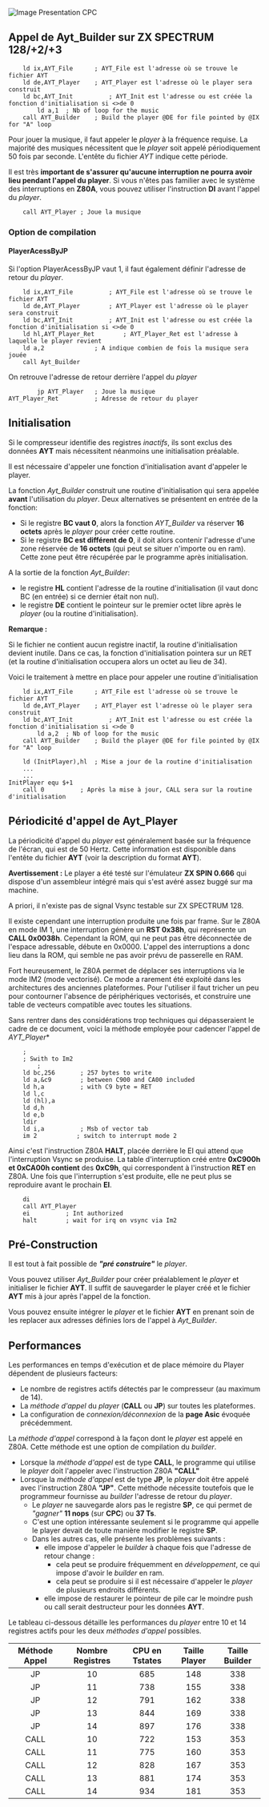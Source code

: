 ![Image Presentation CPC](../../images/ZXPRES.jpg)

## Appel de Ayt_Builder sur ZX SPECTRUM 128/+2/+3

		ld ix,AYT_File		; AYT_File est l'adresse où se trouve le fichier AYT
		ld de,AYT_Player	; AYT_Player est l'adresse où le player sera construit
		ld bc,AYT_Init			; AYT_Init est l'adresse ou est créée la fonction d'initialisation si <>de 0
            ld a,1	; Nb of loop for the music
		call AYT_Builder	; Build the player @DE for file pointed by @IX for "A" loop

Pour jouer la musique, il faut appeler le *player* à la fréquence requise. 
La majorité des musiques nécessitent que le *player* soit appelé périodiquement 50 fois par seconde.
L'entête du fichier *AYT* indique cette période. 

Il est très **important de s'assurer qu'aucune interruption ne pourra avoir lieu pendant l'appel du player**. Si vous n'êtes pas familier avec le système des interruptions en **Z80A**, vous pouvez utiliser l'instruction **DI** avant l'appel du *player*.

		call AYT_Player	; Joue la musique

### Option de compilation
#### PlayerAcessByJP

Si l'option PlayerAcessByJP vaut 1, il faut également définir l'adresse de retour du *player*.

		ld ix,AYT_File			; AYT_File est l'adresse où se trouve le fichier AYT
		ld de,AYT_Player		; AYT_Player est l'adresse où le player sera construit
		ld bc,AYT_Init			; AYT_Init est l'adresse ou est créée la fonction d'initialisation si <>de 0
		ld hl,AYT_Player_Ret		; AYT_Player_Ret est l'adresse à laquelle le player revient
		ld a,2				; A indique combien de fois la musique sera jouée
		call Ayt_Builder

On retrouve l'adresse de retour derrière l'appel du *player* 

			jp AYT_Player	; Joue la musique
	AYT_Player_Ret			; Adresse de retour du player

## Initialisation
Si le compresseur identifie des registres *inactifs*, ils sont exclus des données **AYT** mais nécessitent néanmoins une initialisation préalable.

Il est nécessaire d'appeler une fonction d'initialisation avant d'appeler le player.

La fonction *Ayt_Builder* construit une routine d'initialisation qui sera appelée **avant** l'utilisation du *player*.
Deux alternatives se présentent en entrée de la fonction:
- Si le registre **BC vaut 0**, alors la fonction *AYT_Builder* va réserver **16 octets** après le *player* pour créer cette routine.
- Si le registre **BC est différent de 0**, il doit alors contenir l'adresse d'une zone réservée de **16 octets** (qui peut se situer n'importe ou en ram). Cette zone peut être récupérée par le programme après initialisation.

A la sortie de la fonction *Ayt_Builder*:
- le registre **HL** contient l'adresse de la routine d'initialisation (il vaut donc BC (en entrée) si ce dernier était non nul).
- le registre **DE** contient le pointeur sur le premier octet libre après le *player* (ou la routine d'initialisation).

**Remarque :**

Si le fichier ne contient aucun registre inactif, la routine d'initialisation devient inutile.
Dans ce cas, la fonction d'initialisation pointera sur un RET (et la routine d'initialisation occupera alors un octet au lieu de 34).

Voici le traitement à mettre en place pour appeler une routine d'initialisation 

		ld ix,AYT_File		; AYT_File est l'adresse où se trouve le fichier AYT
		ld de,AYT_Player	; AYT_Player est l'adresse où le player sera construit
		ld bc,AYT_Init			; AYT_Init est l'adresse ou est créée la fonction d'initialisation si <>de 0
            ld a,2	; Nb of loop for the music
		call AYT_Builder	; Build the player @DE for file pointed by @IX for "A" loop

		ld (InitPlayer),hl	; Mise a jour de la routine d'initialisation
		...
		...
	InitPlayer equ $+1
		call 0			; Après la mise à jour, CALL sera sur la routine d'initialisation

## Périodicité d'appel de Ayt_Player
La périodicité d'appel du *player* est généralement basée sur la fréquence de l'écran, qui est de 50 Hertz. 
Cette information est disponible dans l'entête du fichier **AYT** (voir la description du format **AYT**).

**Avertissement :** Le player a été testé sur l'émulateur **ZX SPIN 0.666** qui dispose d'un assembleur intégré mais qui s'est avéré assez buggé sur ma machine.

A priori, il n'existe pas de signal Vsync testable sur ZX SPECTRUM 128.

Il existe cependant une interruption produite une fois par frame.
Sur le Z80A en mode IM 1, une interruption génère un **RST 0x38h**, qui représente un **CALL 0x0038h**.
Cependant la ROM, qui ne peut pas être déconnectée de l'espace adressable, débute en 0x0000.
L'appel des interruptions a donc lieu dans la ROM, qui semble ne pas avoir prévu de passerelle en RAM.

Fort heureusement, le Z80A permet de déplacer ses interruptions via le mode IM2 (mode vectorisé).
Ce mode a rarement été exploité dans les architectures des anciennes plateformes.
Pour l'utiliser il faut tricher un peu pour contourner l'absence de périphériques vectorisés, et construire une table de vecteurs compatible avec toutes les situations.

Sans rentrer dans des considérations trop techniques qui dépasseraient le cadre de ce document, voici la méthode employée pour cadencer l'appel de *AYT_Player**

		;
		; Swith to Im2
            ; 
		ld bc,256		; 257 bytes to write
		ld a,&c9		; between C900 and CA00 included
		ld h,a			; with C9 byte = RET
		ld l,c
		ld (hl),a
		ld d,h
		ld e,b
		ldir
		ld i,a			; Msb of vector tab
		im 2           ; switch to interrupt mode 2

Ainsi c'est l'instruction Z80A **HALT**, placée derrière le EI qui attend que l'interruption Vsync se produise.
La table d'interruption créé entre **0xC900h et 0xCA00h contient** des **0xC9h**, qui correspondent à l'instruction **RET** en Z80A.
Une fois que l'interruption s'est produite, elle ne peut plus se reproduire avant le prochain **EI**.

		di
		call AYT_Player
		ei			; Int authorized
		halt		; wait for irq on vsync via Im2

## Pré-Construction
Il est tout à fait possible de ***"pré construire"*** le *player*.

Vous pouvez utiliser *Ayt_Builder* pour créer préalablement le *player* et initialiser le fichier **AYT**.
Il suffit de sauvegarder le player créé et le fichier **AYT** mis à jour après l'appel de la fonction.

Vous pouvez ensuite intégrer le *player* et le fichier **AYT** en prenant soin de les replacer aux adresses définies lors de l'appel à *Ayt_Builder*.

## Performances

Les performances en temps d'exécution et de place mémoire du Player dépendent de plusieurs facteurs:
- Le nombre de registres actifs détectés par le compresseur (au maximum de 14).
- La *méthode d'appel* du *player* (**CALL** ou **JP**) sur toutes les plateformes.
- La configuration de *connexion/déconnexion* de la **page Asic** évoquée précédemment.

La *méthode d'appel* correspond à la façon dont le *player* est appelé en Z80A.
Cette méthode est une option de compilation du *builder*.
- Lorsque la *méthode d'appel* est de type **CALL**, le programme qui utilise le *player* doit l'appeler avec l'instruction Z80A **"CALL"**
- Lorsque la *méthode d'appel* est de type **JP**, le *player* doit être appelé avec l'instruction Z80A **"JP"**. Cette méthode nécessite toutefois que le programmeur fournisse au *builder* l'adresse de retour du *player*.
  - Le *player* ne sauvegarde alors pas le registre **SP**, ce qui permet de *"gagner"* **11 nops** (sur **CPC**) ou **37 Ts**.
  - C'est une option intéressante seulement si le programme qui appelle le player devait de toute manière modifier le registre **SP**.
  - Dans les autres cas, elle présente les problèmes suivants :
    - elle impose d'appeler le *builder* à chaque fois que l'adresse de retour change :
      - cela peut se produire fréquemment en *développement*, ce qui impose d'avoir le *builder* en ram.
      - cela peut se produire si il est nécessaire d'appeler le *player* de plusieurs endroits différents.
    - elle impose de restaurer le pointeur de pile car le moindre push ou call serait destructeur pour les données **AYT**.
  
Le tableau ci-dessous détaille les performances du *player* entre 10 et 14 registres actifs pour les deux *méthodes d'appel* possibles.


| Méthode Appel | Nombre Registres | CPU en Tstates | Taille Player | Taille Builder |
| :-----------: | :--------------: | :---------: | :-----------: | :------------: |
| JP            | 10               | 685         | 148           | 338            |
| JP            | 11               | 738         | 155           | 338            |    
| JP            | 12               | 791         | 162           | 338            |        
| JP            | 13               | 844         | 169           | 338            |        
| JP            | 14               | 897         | 176           | 338            |  
| CALL          | 10               | 722         | 153           | 353            |
| CALL          | 11               | 775         | 160           | 353            |
| CALL          | 12               | 828         | 167           | 353            |
| CALL          | 13               | 881         | 174           | 353            |
| CALL          | 14               | 934         | 181           | 353            |



